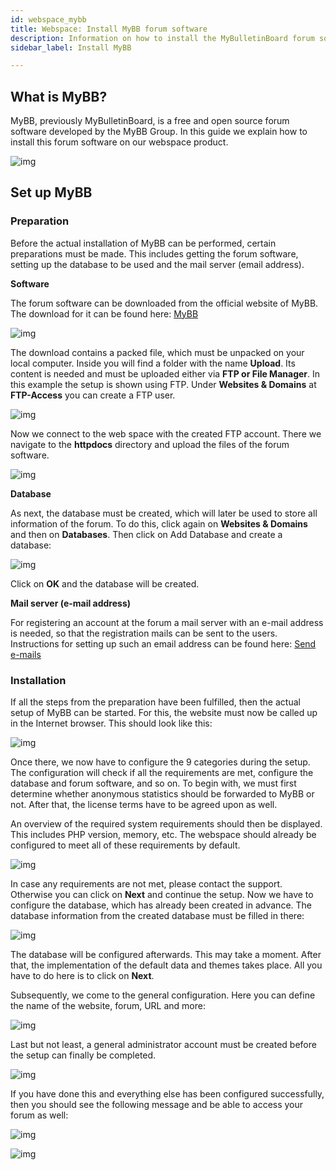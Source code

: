 ```yaml
---
id: webspace_mybb
title: Webspace: Install MyBB forum software
description: Information on how to install the MyBulletinBoard forum software on your webspace from ZAP-Hosting - ZAP-Hosting.com documentation
sidebar_label: Install MyBB

---
```




## What is MyBB?

MyBB, previously MyBulletinBoard, is a free and open source forum software developed by the MyBB Group. In this guide we explain how to install this forum software on our webspace product. 

![img](https://screensaver01.zap-hosting.com/index.php/s/6XcScX6TPWx9HDS/preview)

## Set up MyBB

### Preparation

Before the actual installation of MyBB can be performed, certain preparations must be made. This includes getting the forum software, setting up the database to be used and the mail server (email address).



**Software**

The forum software can be downloaded from the official website of MyBB. The download for it can be found here: [MyBB](https://mybb.com/download/)

![img](https://screensaver01.zap-hosting.com/index.php/s/AwDjrrGq87Jfs7Y/preview)

The download contains a packed file, which must be unpacked on your local computer. Inside you will find a folder with the name **Upload**. Its content is needed and must be uploaded either via **FTP or File Manager**. In this example the setup is shown using FTP. Under **Websites & Domains** at **FTP-Access** you can create a FTP user.



![img](https://screensaver01.zap-hosting.com/index.php/s/sMfW8jfKbXRDkzQ/preview)



Now we connect to the web space with the created FTP account. There we navigate to the **httpdocs** directory and upload the files of the forum software.



![img](https://screensaver01.zap-hosting.com/index.php/s/nMqdcxaDMTTFDkp/preview)



**Database**

As next, the database must be created, which will later be used to store all information of the forum. To do this, click again on **Websites & Domains** and then on **Databases**. Then click on Add Database and create a database:  

![img](https://screensaver01.zap-hosting.com/index.php/s/ozrs9fj5ybYjrzf/preview)

Click on **OK** and the database will be created.



**Mail server (e-mail address)**

For registering an account at the forum a mail server with an e-mail address is needed, so that the registration mails can be sent to the users. Instructions for setting up such an email address can be found here: [Send e-mails](https://zap-hosting.com/guides/docs/en/webspace_plesk_sendmail/)



### Installation

If all the steps from the preparation have been fulfilled, then the actual setup of MyBB can be started. For this, the website must now be called up in the Internet browser. This should look like this: 

![img](https://screensaver01.zap-hosting.com/index.php/s/yJi7wgeFAKLsQPL/preview)



Once there, we now have to configure the 9 categories during the setup. The configuration will check if all the requirements are met, configure the database and forum software, and so on. To begin with, we must first determine whether anonymous statistics should be forwarded to MyBB or not. After that, the license terms have to be agreed upon as well. 

An overview of the required system requirements should then be displayed. This includes PHP version, memory, etc. The webspace should already be configured to meet all of these requirements by default.



![img](https://screensaver01.zap-hosting.com/index.php/s/ZjGBg6M4bp679x5/preview)



In case any requirements are not met, please contact the support. Otherwise you can click on **Next** and continue the setup. Now we have to configure the database, which has already been created in advance. The database information from the created database must be filled in there: 

![img](https://screensaver01.zap-hosting.com/index.php/s/H9tRFZiceQHCXC6/preview)



The database will be configured afterwards. This may take a moment.  After that, the implementation of the default data and themes takes place. All you have to do here is to click on **Next**.



Subsequently, we come to the general configuration. Here you can define the name of the website, forum, URL and more:



![img](https://screensaver01.zap-hosting.com/index.php/s/e2EDJNPBZiqjY4A/preview)



Last but not least, a general administrator account must be created before the setup can finally be completed. 

![img](https://screensaver01.zap-hosting.com/index.php/s/eDw94nz97Abe9tB/preview)

If you have done this and everything else has been configured successfully, then you should see the following message and be able to access your forum as well:

![img](https://screensaver01.zap-hosting.com/index.php/s/TMjQ3zPzm7zxZYx/preview)

![img](https://screensaver01.zap-hosting.com/index.php/s/6XcScX6TPWx9HDS/preview)
